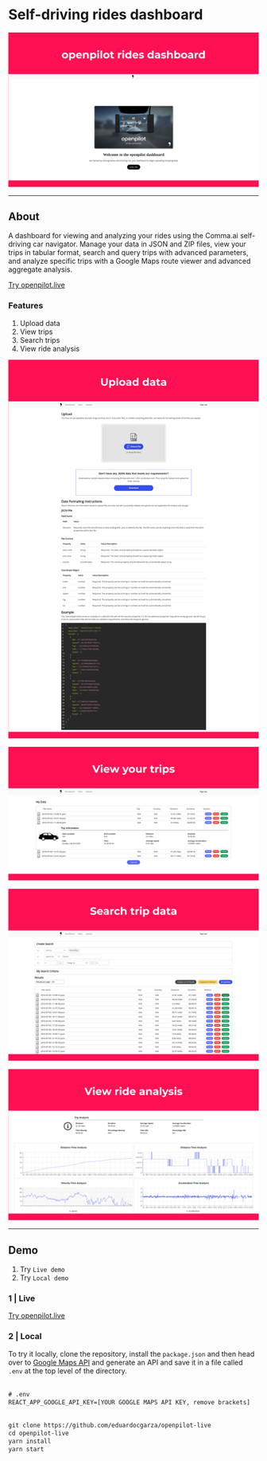 # Self-driving rides dashboard

![Home](screenshots/home.png)

___

## About

A dashboard for viewing and analyzing your rides using the Comma.ai self-driving car navigator. Manage your data in JSON and ZIP files, view your trips in tabular format, search and query trips with advanced parameters, and analyze specific trips with a Google Maps route viewer and advanced aggregate analysis.

[Try openpilot.live](https://openpilot.netlify.app)

### Features 

1. Upload data
2. View trips
3. Search trips
4. View ride analysis 

![Upload data](screenshots/upload-data.png)

![View trips](screenshots/view-trips.png)

![Search trips](screenshots/search-trips.png)

![Ride analysis](screenshots/ride-analysis.png)

___

## Demo

1. Try `Live demo`
2. Try `Local demo`


### 1 | Live

[Try openpilot.live](https://openpilot.netlify.app)


### 2 | Local

To try it locally, clone the repository, install the `package.json` and then head over to [Google Maps API](https://developers.google.com/maps) and generate an API and save it in a file called `.env` at the top level of the directory.
```

# .env
REACT_APP_GOOGLE_API_KEY=[YOUR GOOGLE MAPS API KEY, remove brackets]
```

```

git clone https://github.com/eduardocgarza/openpilot-live
cd openpilot-live
yarn install
yarn start
```
